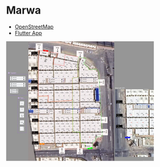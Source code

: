 # Marwa

- [OpenStreetMap](https://www.openstreetmap.org/node/1449016204#map=18/21.42301/39.89467&layers=C)
- [Flutter App](https://marwa-47db6.web.app/)

<img src="/figma.jpg" width="400"/>